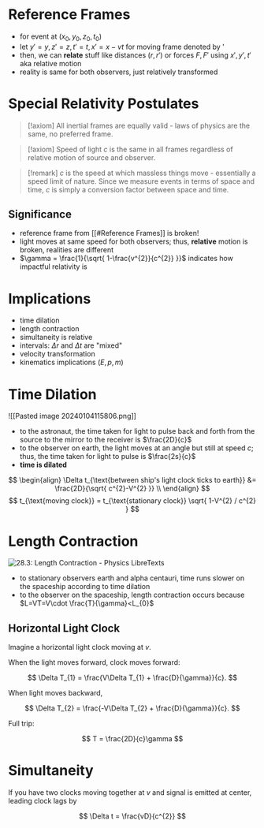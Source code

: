 # Reference Frames

- for event at $(x_{0},y_{0},z_{0},t_{0})$
- let $y'=y, z'=z, t'=t, x'=x-vt$ for moving frame denoted by '
- then, we can **relate** stuff like distances ($r,r'$) or forces $F, F'$ using $x',y',t'$ aka relative motion
- reality is same for both observers, just relatively transformed

# Special Relativity Postulates

> [!axiom]
> All inertial frames are equally valid - laws of physics are the same, no preferred frame.

> [!axiom]
> Speed of light $c$ is the same in all frames regardless of relative motion of source and observer.

> [!remark]
> $c$ is the speed at which massless things move - essentially a speed limit of nature. Since we measure events in terms of space and time, $c$ is simply a conversion factor between space and time.

## Significance

- reference frame from [[#Reference Frames]] is broken!
- light moves at same speed for both observers; thus, **relative** motion is broken, realities are different
- $\gamma = \frac{1}{\sqrt{ 1-\frac{v^{2}}{c^{2}} }}$ indicates how impactful relativity is

# Implications

- time dilation
- length contraction
- simultaneity is relative
- intervals: $\Delta r$ and $\Delta t$ are "mixed"
- velocity transformation
- kinematics implications ($E,p,m$)

# Time Dilation

![[Pasted image 20240104115806.png]]

- to the astronaut, the time taken for light to pulse back and forth from the source to the mirror to the receiver is $\frac{2D}{c}$
- to the observer on earth, the light moves at an angle but still at speed $c$; thus, the time taken for light to pulse is $\frac{2s}{c}$
- **time is dilated**

$$
\begin{align}
\Delta t_{\text{between ship's light clock ticks to earth}} &= \frac{2D}{\sqrt{ c^{2}-V^{2} }} \\
\end{align}
$$
$$
t_{\text{moving clock}} = t_{\text{stationary clock}} \sqrt{ 1-V^{2} / c^{2} }
$$

# Length Contraction

![28.3: Length Contraction - Physics LibreTexts](https://phys.libretexts.org/@api/deki/files/3414/Figure_29_03_03a.jpg?revision=1&size=bestfit&width=666&height=436)

- to stationary observers earth and alpha centauri, time runs slower on the spaceship according to time dilation
- to the observer on the spaceship, length contraction occurs because $L=VT=V\cdot \frac{T}{\gamma}<L_{0}$

## Horizontal Light Clock

Imagine a horizontal light clock moving at $v$.

When the light moves forward, clock moves forward:

$$
\Delta T_{1} = \frac{V\Delta T_{1} + \frac{D}{\gamma}}{c}.
$$

When light moves backward, 

$$
\Delta T_{2} = \frac{-V\Delta T_{2} + \frac{D}{\gamma}}{c}.
$$

Full trip:

$$
T = \frac{2D}{c}\gamma
$$

# Simultaneity

If you have two clocks moving together at $v$ and signal is emitted at center, leading clock lags by

$$
\Delta t = \frac{vD}{c^{2}}
$$
